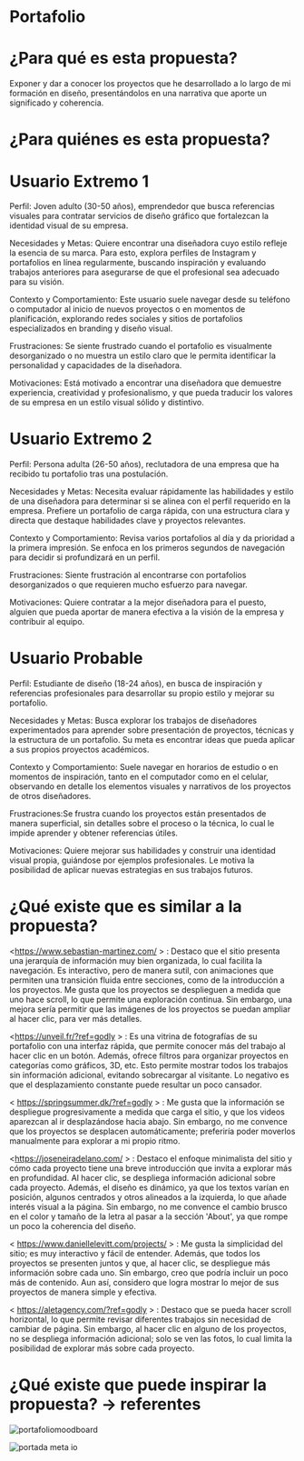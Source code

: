 # Portafolio
# ¿Para qué es esta propuesta?   
Exponer y dar a conocer los proyectos que he desarrollado a lo largo de mi formación en diseño, presentándolos en una narrativa que aporte un significado y coherencia. 
# ¿Para quiénes es esta propuesta? 
# Usuario Extremo 1
Perfil: Joven adulto (30-50 años), emprendedor que busca referencias visuales para contratar servicios de diseño gráfico que fortalezcan la identidad visual de su empresa. 

Necesidades y Metas: Quiere encontrar una diseñadora cuyo estilo refleje la esencia de su marca. Para esto, explora perfiles de Instagram y portafolios en línea regularmente, buscando inspiración y evaluando trabajos anteriores para asegurarse de que el profesional sea adecuado para su visión. 

Contexto y Comportamiento: Este usuario suele navegar desde su teléfono o computador al inicio de nuevos proyectos o en momentos de planificación, explorando redes sociales y sitios de portafolios especializados en branding y diseño visual. 

Frustraciones: Se siente frustrado cuando el portafolio es visualmente desorganizado o no muestra un estilo claro que le permita identificar la personalidad y capacidades de la diseñadora.

Motivaciones: Está motivado a encontrar una diseñadora que demuestre experiencia, creatividad y profesionalismo, y que pueda traducir los valores de su empresa en un estilo visual sólido y distintivo. 
# Usuario Extremo 2 
Perfil: Persona adulta (26-50 años), reclutadora de una empresa que ha recibido tu portafolio tras una postulación. 

Necesidades y Metas: Necesita evaluar rápidamente las habilidades y estilo de una diseñadora para determinar si se alinea con el perfil requerido en la empresa. Prefiere un portafolio de carga rápida, con una estructura clara y directa que destaque habilidades clave y proyectos relevantes. 

Contexto y Comportamiento: Revisa varios portafolios al día y da prioridad a la primera impresión. Se enfoca en los primeros segundos de navegación para decidir si profundizará en un perfil. 

Frustraciones: Siente frustración al encontrarse con portafolios desorganizados o que requieren mucho esfuerzo para navegar. 

Motivaciones: Quiere contratar a la mejor diseñadora para el puesto, alguien que pueda aportar de manera efectiva a la visión de la empresa y contribuir al equipo. 
# Usuario Probable 
Perfil: Estudiante de diseño (18-24 años), en busca de inspiración y referencias profesionales para desarrollar su propio estilo y mejorar su portafolio. 

Necesidades y Metas: Busca explorar los trabajos de diseñadores experimentados para aprender sobre presentación de proyectos, técnicas y la estructura de un portafolio. Su meta es encontrar ideas que pueda aplicar a sus propios proyectos académicos. 

Contexto y Comportamiento: Suele navegar en horarios de estudio o en momentos de inspiración, tanto en el computador como en el celular, observando en detalle los elementos visuales y narrativos de los proyectos de otros diseñadores. 

Frustraciones:Se frustra cuando los proyectos están presentados de manera superficial, sin detalles sobre el proceso o la técnica, lo cual le impide aprender y obtener referencias útiles.

Motivaciones: Quiere mejorar sus habilidades y construir una identidad visual propia, guiándose por ejemplos profesionales. Le motiva la posibilidad de aplicar nuevas estrategias en sus trabajos futuros. 
# ¿Qué existe que es similar a la propuesta? 
<https://www.sebastian-martinez.com/ > : Destaco que el sitio presenta una jerarquía de información muy bien organizada, lo cual facilita la navegación. Es interactivo, pero de manera sutil, con animaciones que permiten una transición fluida entre secciones, como de la introducción a los proyectos. Me gusta que los proyectos se desplieguen a medida que uno hace scroll, lo que permite una exploración continua. Sin embargo, una mejora sería permitir que las imágenes de los proyectos se puedan ampliar al hacer clic, para ver más detalles. 

<https://unveil.fr/?ref=godly > : Es una vitrina de fotografías de su portafolio con una interfaz rápida, que permite conocer más del trabajo al hacer clic en un botón. Además, ofrece filtros para organizar proyectos en categorías como gráficos, 3D, etc. Esto permite mostrar todos los trabajos sin información adicional, evitando sobrecargar al visitante. Lo negativo es que el desplazamiento constante puede resultar un poco cansador. 

< https://springsummer.dk/?ref=godly > : Me gusta que la información se despliegue progresivamente a medida que carga el sitio, y que los videos aparezcan al ir desplazándose hacia abajo. Sin embargo, no me convence que los proyectos se desplacen automáticamente; preferiría poder moverlos manualmente para explorar a mi propio ritmo. 

<https://joseneiradelano.com/ > : Destaco el enfoque minimalista del sitio y cómo cada proyecto tiene una breve introducción que invita a explorar más en profundidad. Al hacer clic, se despliega información adicional sobre cada proyecto. Además, el diseño es dinámico, ya que los textos varían en posición, algunos centrados y otros alineados a la izquierda, lo que añade interés visual a la página. Sin embargo, no me convence el cambio brusco en el color y tamaño de la letra al pasar a la sección 'About', ya que rompe un poco la coherencia del diseño. 

< https://www.daniellelevitt.com/projects/ > : Me gusta la simplicidad del sitio; es muy interactivo y fácil de entender. Además, que todos los proyectos se presenten juntos y que, al hacer clic, se despliegue más información sobre cada uno. Sin embargo, creo que podría incluir un poco más de contenido. Aun así, considero que logra mostrar lo mejor de sus proyectos de manera simple y efectiva. 

< https://aletagency.com/?ref=godly > : Destaco que se pueda hacer scroll horizontal, lo que permite revisar diferentes trabajos sin necesidad de cambiar de página. Sin embargo, al hacer clic en alguno de los proyectos, no se despliega información adicional; solo se ven las fotos, lo cual limita la posibilidad de explorar más sobre cada proyecto. 

# ¿Qué existe que puede inspirar la propuesta? → referentes 
![portafoliomoodboard](https://github.com/user-attachments/assets/8eb7131c-1442-4ebf-9839-3bdd0b7dfb26)

![portada meta io](https://github.com/user-attachments/assets/a5a17030-62d3-48aa-b692-16ab3ffb5c92)

